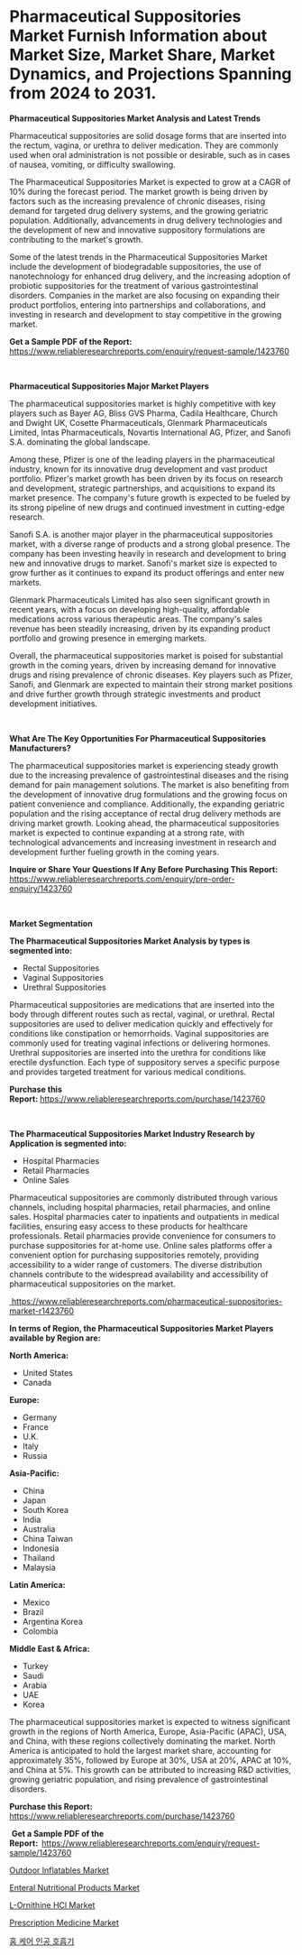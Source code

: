 <p><h1>Pharmaceutical Suppositories Market Furnish Information about Market Size, Market Share, Market Dynamics, and Projections Spanning from 2024 to 2031.</h1></p><p><strong>Pharmaceutical Suppositories Market Analysis and Latest Trends</strong></p>
<p><p>Pharmaceutical suppositories are solid dosage forms that are inserted into the rectum, vagina, or urethra to deliver medication. They are commonly used when oral administration is not possible or desirable, such as in cases of nausea, vomiting, or difficulty swallowing.</p><p>The Pharmaceutical Suppositories Market is expected to grow at a CAGR of 10% during the forecast period. The market growth is being driven by factors such as the increasing prevalence of chronic diseases, rising demand for targeted drug delivery systems, and the growing geriatric population. Additionally, advancements in drug delivery technologies and the development of new and innovative suppository formulations are contributing to the market's growth.</p><p>Some of the latest trends in the Pharmaceutical Suppositories Market include the development of biodegradable suppositories, the use of nanotechnology for enhanced drug delivery, and the increasing adoption of probiotic suppositories for the treatment of various gastrointestinal disorders. Companies in the market are also focusing on expanding their product portfolios, entering into partnerships and collaborations, and investing in research and development to stay competitive in the growing market.</p></p>
<p><strong>Get a Sample PDF of the Report:&nbsp;</strong> <a href="https://www.reliableresearchreports.com/enquiry/request-sample/1423760">https://www.reliableresearchreports.com/enquiry/request-sample/1423760</a></p>
<p>&nbsp;</p>
<p><strong>Pharmaceutical Suppositories Major Market Players</strong></p>
<p><p>The pharmaceutical suppositories market is highly competitive with key players such as Bayer AG, Bliss GVS Pharma, Cadila Healthcare, Church and Dwight UK, Cosette Pharmaceuticals, Glenmark Pharmaceuticals Limited, Intas Pharmaceuticals, Novartis International AG, Pfizer, and Sanofi S.A. dominating the global landscape.</p><p>Among these, Pfizer is one of the leading players in the pharmaceutical industry, known for its innovative drug development and vast product portfolio. Pfizer's market growth has been driven by its focus on research and development, strategic partnerships, and acquisitions to expand its market presence. The company's future growth is expected to be fueled by its strong pipeline of new drugs and continued investment in cutting-edge research.</p><p>Sanofi S.A. is another major player in the pharmaceutical suppositories market, with a diverse range of products and a strong global presence. The company has been investing heavily in research and development to bring new and innovative drugs to market. Sanofi's market size is expected to grow further as it continues to expand its product offerings and enter new markets.</p><p>Glenmark Pharmaceuticals Limited has also seen significant growth in recent years, with a focus on developing high-quality, affordable medications across various therapeutic areas. The company's sales revenue has been steadily increasing, driven by its expanding product portfolio and growing presence in emerging markets.</p><p>Overall, the pharmaceutical suppositories market is poised for substantial growth in the coming years, driven by increasing demand for innovative drugs and rising prevalence of chronic diseases. Key players such as Pfizer, Sanofi, and Glenmark are expected to maintain their strong market positions and drive further growth through strategic investments and product development initiatives.</p></p>
<p>&nbsp;</p>
<p><strong>What Are The Key Opportunities For Pharmaceutical Suppositories Manufacturers?</strong></p>
<p><p>The pharmaceutical suppositories market is experiencing steady growth due to the increasing prevalence of gastrointestinal diseases and the rising demand for pain management solutions. The market is also benefiting from the development of innovative drug formulations and the growing focus on patient convenience and compliance. Additionally, the expanding geriatric population and the rising acceptance of rectal drug delivery methods are driving market growth. Looking ahead, the pharmaceutical suppositories market is expected to continue expanding at a strong rate, with technological advancements and increasing investment in research and development further fueling growth in the coming years.</p></p>
<p><strong>Inquire or Share Your Questions If Any Before Purchasing This Report:</strong> <a href="https://www.reliableresearchreports.com/enquiry/pre-order-enquiry/1423760">https://www.reliableresearchreports.com/enquiry/pre-order-enquiry/1423760</a></p>
<p>&nbsp;</p>
<p><strong>Market Segmentation</strong></p>
<p><strong>The Pharmaceutical Suppositories Market Analysis by types is segmented into:</strong></p>
<p><ul><li>Rectal Suppositories</li><li>Vaginal Suppositories</li><li>Urethral Suppositories</li></ul></p>
<p><p>Pharmaceutical suppositories are medications that are inserted into the body through different routes such as rectal, vaginal, or urethral. Rectal suppositories are used to deliver medication quickly and effectively for conditions like constipation or hemorrhoids. Vaginal suppositories are commonly used for treating vaginal infections or delivering hormones. Urethral suppositories are inserted into the urethra for conditions like erectile dysfunction. Each type of suppository serves a specific purpose and provides targeted treatment for various medical conditions.</p></p>
<p><strong>Purchase this Report:&nbsp;</strong><a href="https://www.reliableresearchreports.com/purchase/1423760">https://www.reliableresearchreports.com/purchase/1423760</a></p>
<p>&nbsp;</p>
<p><strong>The Pharmaceutical Suppositories Market Industry Research by Application is segmented into:</strong></p>
<p><ul><li>Hospital Pharmacies</li><li>Retail Pharmacies</li><li>Online Sales</li></ul></p>
<p><p>Pharmaceutical suppositories are commonly distributed through various channels, including hospital pharmacies, retail pharmacies, and online sales. Hospital pharmacies cater to inpatients and outpatients in medical facilities, ensuring easy access to these products for healthcare professionals. Retail pharmacies provide convenience for consumers to purchase suppositories for at-home use. Online sales platforms offer a convenient option for purchasing suppositories remotely, providing accessibility to a wider range of customers. The diverse distribution channels contribute to the widespread availability and accessibility of pharmaceutical suppositories on the market.</p></p>
<p><a href="https://www.reliableresearchreports.com/pharmaceutical-suppositories-market-r1423760">&nbsp;https://www.reliableresearchreports.com/pharmaceutical-suppositories-market-r1423760</a></p>
<p><strong>In terms of Region, the Pharmaceutical Suppositories Market Players available by Region are:</strong></p>
<p>
    <p> <strong> North America: </strong>
        <ul>
            <li>United States</li>
            <li>Canada</li>
        </ul>
        </p> 
    <p> <strong> Europe: </strong>
        <ul>
            <li>Germany</li>
            <li>France</li>
            <li>U.K.</li>
            <li>Italy</li>
            <li>Russia</li>
        </ul>
        </p> 
    <p> <strong> Asia-Pacific: </strong>
        <ul>
            <li>China</li>
            <li>Japan</li>
            <li>South Korea</li>
            <li>India</li>
            <li>Australia</li>
            <li>China Taiwan</li>
            <li>Indonesia</li>
            <li>Thailand</li>
            <li>Malaysia</li>
        </ul>
        </p> 
    <p> <strong> Latin America: </strong>
        <ul>
            <li>Mexico</li>
            <li>Brazil</li>
            <li>Argentina Korea</li>
            <li>Colombia</li>
        </ul>
        </p> 
    <p> <strong> Middle East & Africa: </strong>
        <ul>
            <li>Turkey</li>
            <li>Saudi</li>
            <li>Arabia</li>
            <li>UAE</li>
            <li>Korea</li>
        </ul>
    </p>
    </p>
<p><p>The pharmaceutical suppositories market is expected to witness significant growth in the regions of North America, Europe, Asia-Pacific (APAC), USA, and China, with these regions collectively dominating the market. North America is anticipated to hold the largest market share, accounting for approximately 35%, followed by Europe at 30%, USA at 20%, APAC at 10%, and China at 5%. This growth can be attributed to increasing R&D activities, growing geriatric population, and rising prevalence of gastrointestinal disorders.</p></p>
<p><strong>Purchase this Report: </strong><a href="https://www.reliableresearchreports.com/purchase/1423760">https://www.reliableresearchreports.com/purchase/1423760</a></p>
<p>&nbsp;<strong>Get a Sample PDF of the Report:&nbsp;&nbsp;</strong><a href="https://www.reliableresearchreports.com/enquiry/request-sample/1423760">https://www.reliableresearchreports.com/enquiry/request-sample/1423760</a></p>
<p><strong></strong></p>
<p><p><a href="https://www.linkedin.com/pulse/outdoor-inflatables-market-key-successful-business-strategy-pv1ke">Outdoor Inflatables Market</a></p><p><a href="https://github.com/beatblasta/Market-Research-Report-List-3/blob/main/enteral-nutritional-products-market.md">Enteral Nutritional Products Market</a></p><p><a href="https://issuu.com/reportprime-2/docs/l-ornithine-hcl-market-size-2030.pptx">L-Ornithine HCl Market</a></p><p><a href="https://www.linkedin.com/pulse/prescription-medicine-market-trends-analysis-forecasted-period-dz62e">Prescription Medicine Market</a></p><p><a href="https://github.com/darrellockm3ytan895656/Market-Research-Report-List-1/blob/main/680187957109.md">홈 케어 인공 호흡기</a></p></p>